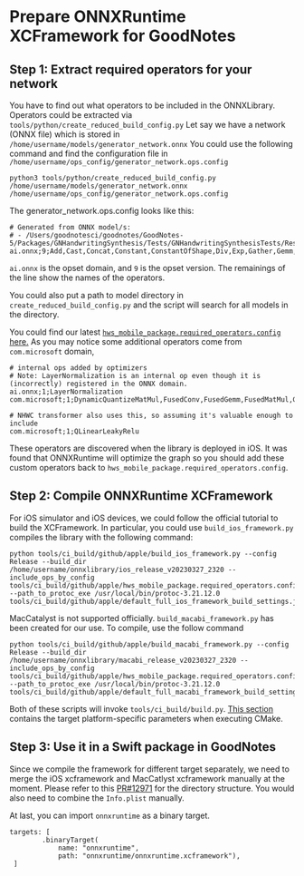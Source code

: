 # Prepare ONNXRuntime XCFramework for GoodNotes

## Step 1: Extract required operators for your network
You have to find out what operators to be included in the ONNXLibrary.
Operators could be extracted via `tools/python/create_reduced_build_config.py`
Let say we have a network (ONNX file) which is stored in `/home/username/models/generator_network.onnx`
You could use the following command and find the configuration file in `/home/username/ops_config/generator_network.ops.config`

```
python3 tools/python/create_reduced_build_config.py /home/username/models/generator_network.onnx /home/username/ops_config/generator_network.ops.config
```

The generator_network.ops.config looks like this: 
```
# Generated from ONNX model/s:
# - /Users/goodnotesci/goodnotes/GoodNotes-5/Packages/GNHandwritingSynthesis/Tests/GNHandwritingSynthesisTests/Resources/models/generator_network.onnx
ai.onnx;9;Add,Cast,Concat,Constant,ConstantOfShape,Div,Exp,Gather,Gemm,LogSoftmax,MatMul,Mul,Neg,NonZero,ReduceSum,Reshape,Shape,Sigmoid,Slice,Softmax,Softplus,Split,Squeeze,Sub,Tanh,Transpose,Unsqueeze
```

`ai.onnx` is the opset domain, and `9` is the opset version. The remainings of the line show the names of the operators.

You could also put a path to model directory in `create_reduced_build_config.py` and the script will search for all models in the directory. 

You could find our latest [`hws_mobile_package.required_operators.config` here.](https://github.com/GoodNotes/onnxruntime/blob/develop/tools/ci_build/github/apple/hws_mobile_package.required_operators.config)
As you may notice some additional operators come from `com.microsoft` domain,
```
# internal ops added by optimizers
# Note: LayerNormalization is an internal op even though it is (incorrectly) registered in the ONNX domain.
ai.onnx;1;LayerNormalization
com.microsoft;1;DynamicQuantizeMatMul,FusedConv,FusedGemm,FusedMatMul,Gelu,MatMulIntegerToFloat,NhwcMaxPool,QLinearAdd,QLinearAveragePool,QLinearConv,QLinearGlobalAveragePool,QLinearMul,QLinearSigmoid,QuickGelu

# NHWC transformer also uses this, so assuming it's valuable enough to include
com.microsoft;1;QLinearLeakyRelu
```
These operators are discovered when the library is deployed in iOS. It was found that ONNXRuntime will optimize the graph so you should add these custom operators back to `hws_mobile_package.required_operators.config`.

## Step 2: Compile ONNXRuntime XCFramework
For iOS simulator and iOS devices, we could follow the official tutorial to build the XCFramework. 
In particular, you could use `build_ios_framework.py` compiles the library with the following command:
```
python tools/ci_build/github/apple/build_ios_framework.py --config Release --build_dir /home/username/onnxlibrary/ios_release_v20230327_2320 --include_ops_by_config tools/ci_build/github/apple/hws_mobile_package.required_operators.config --path_to_protoc_exe /usr/local/bin/protoc-3.21.12.0 tools/ci_build/github/apple/default_full_ios_framework_build_settings.json
```

MacCatalyst is not supported officially. `build_macabi_framework.py` has been created for our use.
To compile, use the follow command
```
python tools/ci_build/github/apple/build_macabi_framework.py --config Release --build_dir /home/username/onnxlibrary/macabi_release_v20230327_2320 --include_ops_by_config tools/ci_build/github/apple/hws_mobile_package.required_operators.config --path_to_protoc_exe /usr/local/bin/protoc-3.21.12.0 tools/ci_build/github/apple/default_full_macabi_framework_build_settings.json
```

Both of these scripts will invoke `tools/ci_build/build.py`. [This section](https://github.com/GoodNotes/onnxruntime/blob/eeca6fea2b4d02ddc729c7a7cdc39b123d23fbf8/tools/ci_build/build.py#L1221) contains the target platform-specific parameters when executing CMake.

## Step 3: Use it in a Swift package in GoodNotes
Since we compile the framework for different target separately, we need to merge the iOS xcframework and MacCatlyst xcframework manually at the moment.
Please refer to this [PR#12971](https://github.com/GoodNotes/GoodNotes-5/pull/12971) for the directory structure.
You would also need to combine the `Info.plist` manually.

At last, you can import `onnxruntime` as a binary target.
```
targets: [
        .binaryTarget(
            name: "onnxruntime",
            path: "onnxruntime/onnxruntime.xcframework"),
 ]
 ```





